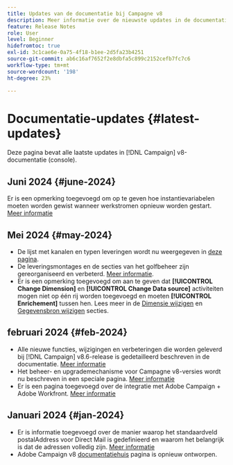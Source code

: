 ```yaml
---
title: Updates van de documentatie bij Campagne v8
description: Meer informatie over de nieuwste updates in de documentatie over Campagne v8
feature: Release Notes
role: User
level: Beginner
hidefromtoc: true
exl-id: 3c1cae6e-0a75-4f18-b1ee-2d5fa23b4251
source-git-commit: ab6c16af7652f2e8dbfa5c899c2152cefb7fc7c6
workflow-type: tm+mt
source-wordcount: '198'
ht-degree: 23%

---
```


# Documentatie-updates {#latest-updates}

Deze pagina bevat alle laatste updates in [!DNL Campaign] v8-documentatie (console).

## Juni 2024 {#june-2024}

Er is een opmerking toegevoegd om op te geven hoe instantievariabelen moeten worden gewist wanneer werkstromen opnieuw worden gestart. [Meer informatie](../../automation/workflow/start-a-workflow.md)

## Mei 2024 {#may-2024}

* De lijst met kanalen en typen leveringen wordt nu weergegeven in [deze pagina](create-message.md).
* De leveringsmontages en de secties van het golfbeheer zijn gereorganiseerd en verbeterd. [Meer informatie](../send/configure-and-send.md).
* Er is een opmerking toegevoegd om aan te geven dat **[!UICONTROL Change Dimension]** en **[!UICONTROL Change Data source]** activiteiten mogen niet op één rij worden toegevoegd en moeten **[!UICONTROL Enrichement]** tussen hen. Lees meer in de [Dimensie wijzigen](../../automation/workflow/change-dimension.md) en [Gegevensbron wijzigen](../../automation/workflow/change-data-source.md) secties.

## februari 2024 {#feb-2024}

* Alle nieuwe functies, wijzigingen en verbeteringen die worden geleverd bij [!DNL Campaign] v8.6-release is gedetailleerd beschreven in de documentatie. [Meer informatie](release-notes.md)
* Het beheer- en upgrademechanisme voor Campagne v8-versies wordt nu beschreven in een speciale pagina. [Meer informatie](upgrades.md)
* Er is een pagina toegevoegd over de integratie met Adobe Campaign + Adobe Workfront. [Meer informatie](../connect/ac-workfront.md)

## Januari 2024 {#jan-2024}

* Er is informatie toegevoegd over de manier waarop het standaardveld postalAddress voor Direct Mail is gedefinieerd en waarom het belangrijk is dat de adressen volledig zijn. [Meer informatie](../send/direct-mail.md)
* Adobe Campaign v8 [documentatiehuis](../campaign-home.md) pagina is opnieuw ontworpen.
